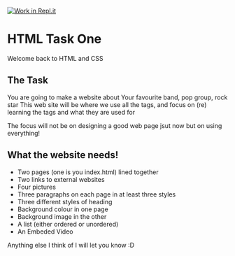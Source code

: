 [![Work in Repl.it](https://classroom.github.com/assets/work-in-replit-14baed9a392b3a25080506f3b7b6d57f295ec2978f6f33ec97e36a161684cbe9.svg)](https://classroom.github.com/online_ide?assignment_repo_id=3906786&assignment_repo_type=AssignmentRepo)
# HTML Task One

Welcome back to HTML and CSS

## The Task

You are going to make a website about Your favourite band, pop group, rock star 
This web site will be where we use all the tags, and focus on (re) learning the tags and what they are used for

The focus will not be on designing a good web page jsut now but on using everything!

## What the website needs!

* Two pages (one is you index.html) lined together
* Two links to external websites
* Four pictures
* Three paragraphs on each page in at least three styles
* Three different styles of heading
* Background colour in one page
* Background image in the other
* A list (either ordered or unordered)
* An Embeded Video

Anything else I think of I will let you know :D
